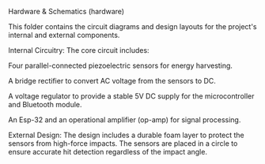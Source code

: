 Hardware & Schematics (hardware)

This folder contains the circuit diagrams and design layouts for the project's internal and external components.

Internal Circuitry:
The core circuit includes:

Four parallel-connected piezoelectric sensors for energy harvesting.

A bridge rectifier to convert AC voltage from the sensors to DC.

A voltage regulator to provide a stable 5V DC supply for the microcontroller and Bluetooth module.

An Esp-32 and an operational amplifier (op-amp) for signal processing.

External Design:
The design includes a durable foam layer to protect the sensors from high-force impacts. The sensors are placed in a circle to ensure accurate hit detection regardless of the impact angle.
